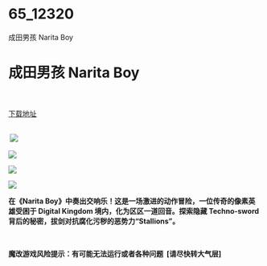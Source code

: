 # 65_12320
成田男孩 Narita Boy
# 成田男孩 Narita Boy
 <br/></br>
[下载地址](https://www.switch520.cc/article/12320 "下载地址")
<br/></br>

<p><strong>&nbsp;<img src="https://www.switch520.cc/muke_img/upload_art_editor_20210406-1_357b3af9384833fb934f7396fefd9c15.jpg"> </strong></p>
<p><strong><img src="https://www.switch520.cc/muke_img/upload_art_editor_20210406-1_c74f165d17fe3d01d5cbf744663c0ed1.jpg"></strong></p>
<p><strong><img src="https://www.switch520.cc/muke_img/upload_art_editor_20210406-1_f0fb1c1bab15d90523a2696b50608667.jpg"></strong></p>
<p><strong><img src="https://www.switch520.cc/muke_img/upload_art_editor_20210406-1_4a6a1205d036d97bd0c153301454d181.jpg"></strong></p>
<p><strong> 在《Narita Boy》中奏出交响乐！这是一场激进的动作冒险，一位传奇的像素英雄受困于 Digital Kingdom 境内，化为区区一道回音。探索隐藏 Techno-sword 背后的秘密，拔剑对抗腐化污秽的恶势力“Stallions”。</strong></p>
<p>&nbsp;</p>
<p><strong>魔改游戏风险提示：有可能无法运行或者各种问题 &nbsp;[请尽快转大气层]</strong></p>
